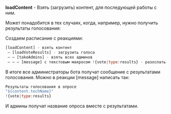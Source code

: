 
**loadContent** - Взять (загрузить) контент, для последующей работы с ним.

Может понадобится в тех случаях, когда, например, нужно получить результаты голосования:

Создаем расписание с реакциями:
```js 
[loadContent] - взять контент
 — [loadVoteResults] - загрузить голоса
 — — [takeAdmins] - взять всех админов
 — — — [message] с текстовым макросом !{vote|type:results} - разослать всем сообщение
```

В итоге все администраторы бота получат сообщение с результатами голосования. Можно в реакции [message] написать так:
```js 
Результаты голосования в опросе
"${content.techName}"
!{vote|type:results}
```

И админы получат название опроса вместе с результатами.





